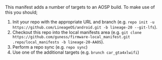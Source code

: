 This manifest adds a number of targets to an AOSP build. To make use of this you should;

1. Init your repo with the appropriate URL and branch (e.g. `repo init -u https://github.com/LineageOS/android.git -b lineage-20 --git-lfs`).
2. Checkout this repo into the local manifests area (e.g. `git clone https://github.com/guness/firmware-local_manifest.git .repo/local_manifests -b lineage-20-AAOS`).
3. Perform a repo sync (e.g. `repo sync`)
4. Use one of the additional targets (e.g. `brunch car_gta4xlwifi`)
